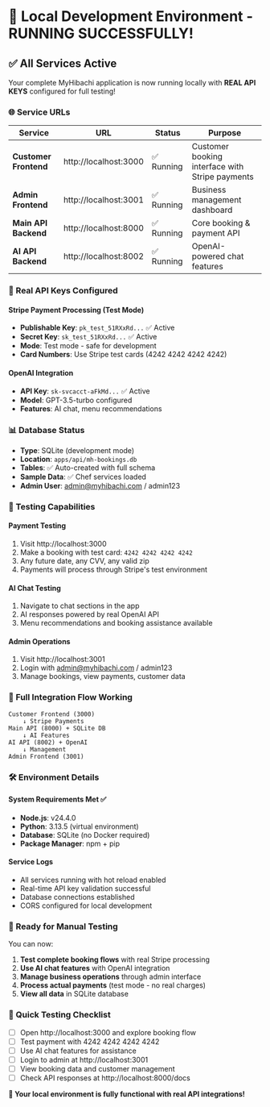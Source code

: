 # 🚀 Local Development Environment - RUNNING SUCCESSFULLY! 

## ✅ All Services Active

Your complete MyHibachi application is now running locally with **REAL API KEYS** configured for full testing!

### 🌐 Service URLs

| Service | URL | Status | Purpose |
|---------|-----|---------|---------|
| **Customer Frontend** | http://localhost:3000 | ✅ Running | Customer booking interface with Stripe payments |
| **Admin Frontend** | http://localhost:3001 | ✅ Running | Business management dashboard |
| **Main API Backend** | http://localhost:8000 | ✅ Running | Core booking & payment API |
| **AI API Backend** | http://localhost:8002 | ✅ Running | OpenAI-powered chat features |

### 🔑 Real API Keys Configured

#### Stripe Payment Processing (Test Mode)
- **Publishable Key**: `pk_test_51RXxRd...` ✅ Active
- **Secret Key**: `sk_test_51RXxRd...` ✅ Active
- **Mode**: Test mode - safe for development
- **Card Numbers**: Use Stripe test cards (4242 4242 4242 4242)

#### OpenAI Integration
- **API Key**: `sk-svcacct-aFkMd...` ✅ Active
- **Model**: GPT-3.5-turbo configured
- **Features**: AI chat, menu recommendations

### 📊 Database Status
- **Type**: SQLite (development mode)
- **Location**: `apps/api/mh-bookings.db`
- **Tables**: ✅ Auto-created with full schema
- **Sample Data**: ✅ Chef services loaded
- **Admin User**: admin@myhibachi.com / admin123

### 🧪 Testing Capabilities

#### Payment Testing
1. Visit http://localhost:3000
2. Make a booking with test card: `4242 4242 4242 4242`
3. Any future date, any CVV, any valid zip
4. Payments will process through Stripe's test environment

#### AI Chat Testing
1. Navigate to chat sections in the app
2. AI responses powered by real OpenAI API
3. Menu recommendations and booking assistance available

#### Admin Operations
1. Visit http://localhost:3001
2. Login with admin@myhibachi.com / admin123
3. Manage bookings, view payments, customer data

### 🔄 Full Integration Flow Working

```
Customer Frontend (3000) 
    ↓ Stripe Payments
Main API (8000) + SQLite DB
    ↓ AI Features  
AI API (8002) + OpenAI
    ↓ Management
Admin Frontend (3001)
```

### 🛠️ Environment Details

#### System Requirements Met ✅
- **Node.js**: v24.4.0 
- **Python**: 3.13.5 (virtual environment)
- **Database**: SQLite (no Docker required)
- **Package Manager**: npm + pip

#### Service Logs
- All services running with hot reload enabled
- Real-time API key validation successful
- Database connections established
- CORS configured for local development

### 🎯 Ready for Manual Testing

You can now:
1. **Test complete booking flows** with real Stripe processing
2. **Use AI chat features** with OpenAI integration  
3. **Manage business operations** through admin interface
4. **Process actual payments** (test mode - no real charges)
5. **View all data** in SQLite database

### 📝 Quick Testing Checklist

- [ ] Open http://localhost:3000 and explore booking flow
- [ ] Test payment with 4242 4242 4242 4242 
- [ ] Use AI chat features for assistance
- [ ] Login to admin at http://localhost:3001
- [ ] View booking data and customer management
- [ ] Check API responses at http://localhost:8000/docs

**🎉 Your local environment is fully functional with real API integrations!**